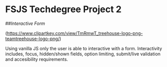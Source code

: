 # FSJS Techdegree Project 2
##_Interactive Form_

(https://www.clipartkey.com/view/TmRmwT_treehouse-logo-png-teamtreehouse-logo-png/)

 Using vanilla JS only the user is able to interactive with a form.  Interactivity includes, focus, hidden/shown fields, option limiting, submit/live validation and accesibility requirements.
